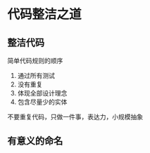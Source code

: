 # 代码整洁之道

## 整洁代码

简单代码规则的顺序

1. 通过所有测试
2. 没有重复
3. 体现全部设计理念
4. 包含尽量少的实体

不要重复代码，只做一件事，表达力，小规模抽象

## 有意义的命名
